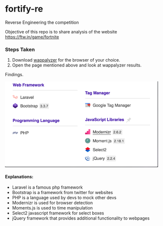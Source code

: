 # fortify-re
Reverse Engineering the competition

Objective of this repo is to share analysis of the website https://ftw.in/game/fortnite

### Steps Taken
1. Download [wappalyzer](https://www.wappalyzer.com/) for the browser of your choice.    
2. Open the page mentioned above and look at wappalyzer results.

Findings.

![wappalyzer](images/wappalyzer.png)

#### Explanations:
* Laravel is a famous php framework
* Bootstrap is a framework from twitter for websites
* PHP is a language used by devs to mock other devs
* Modernizr is used for browser detection
* Moments.js is used to time manipulation
* Select2 javascript framework for select boxes
* jQuery framework that provides additional functionality to webpages
